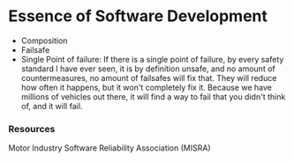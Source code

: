 # Essence of Software Development

- Composition
- Failsafe
- Single Point of failure: If there is a single point of failure, by every safety standard I have ever seen, it is by definition unsafe, and no amount of countermeasures, no amount of failsafes will fix that. They will reduce how often it happens, but it won't completely fix it. Because we have millions of vehicles out there, it will find a way to fail that you didn't think of, and it will fail.



### Resources

 Motor Industry Software Reliability Association (MISRA) 
 
